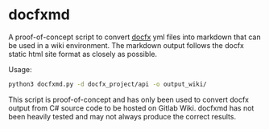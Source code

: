 # docfxmd

A proof-of-concept script to convert [docfx](https://dotnet.github.io/docfx/) yml files into markdown that can be used in a wiki environment.
The markdown output follows the docfx static html site format as closely as possible.

Usage:
```bash
python3 docfxmd.py -d docfx_project/api -o output_wiki/
```

This script is proof-of-concept and has only been used to convert docfx output from C# source code to be hosted on Gitlab Wiki.
docfxmd has not been heavily tested and may not always produce the correct results.
